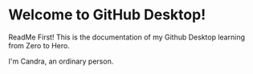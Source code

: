 # Welcome to GitHub Desktop!

ReadMe First!
This is the documentation of my Github Desktop learning from Zero to Hero.

I'm Candra, an ordinary person.
